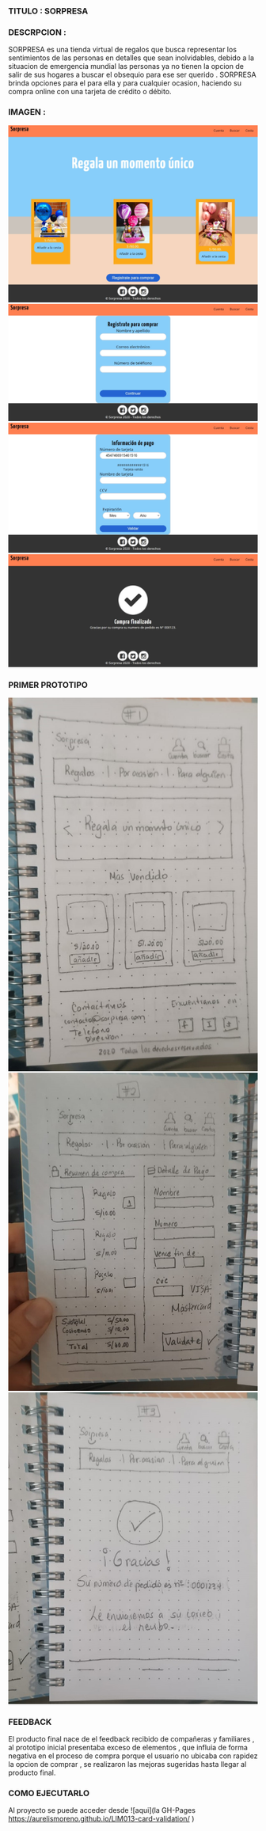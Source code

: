 ### TITULO : SORPRESA

### DESCRPCION :

SORPRESA es una tienda virtual de regalos que busca representar los sentimientos de las personas en detalles que sean inolvidables, debido a la situacion de emergencia mundial las personas ya no tienen la opcion de salir de sus hogares a buscar el obsequio para ese ser querido . SORPRESA brinda opciones para el para ella y para cualquier ocasion, haciendo su compra online con una tarjeta de crédito o débito.
### IMAGEN :
![sorpresa 1](https://github.com/aurelismoreno/LIM013-card-validation/blob/master/src/img/sorpresa1.png)
![sorpresa 2](https://github.com/aurelismoreno/LIM013-card-validation/blob/master/src/img/sorpresa2.png)
![sorpresa 3](https://github.com/aurelismoreno/LIM013-card-validation/blob/master/src/img/sorpresa3.png)
![sorpresa 4](https://github.com/aurelismoreno/LIM013-card-validation/blob/master/src/img/sorpresa4.png)



### PRIMER PROTOTIPO
![prototipo prncipal](https://github.com/aurelismoreno/LIM013-card-validation/blob/master/src/img/principal.jpeg)
![prototipo validar](https://github.com/aurelismoreno/LIM013-card-validation/blob/master/src/img/continuaryvalidar.jpeg)
![prototipo gracias](https://github.com/aurelismoreno/LIM013-card-validation/blob/master/src/img/gracias.jpeg)


### FEEDBACK
El producto final nace de el feedback recibido de compañeras y familiares , al prototipo inicial presentaba exceso de elementos , que influia de forma negativa en el proceso de compra porque el usuario no ubicaba con rapidez la opcion de comprar , se realizaron las mejoras sugeridas hasta llegar al producto final.

### COMO EJECUTARLO 
Al proyecto se puede acceder desde ![aqui](la GH-Pages https://aurelismoreno.github.io/LIM013-card-validation/
)

 